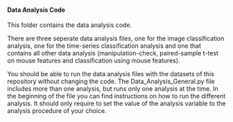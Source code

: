 <h4>Data Analysis Code</h4>

This folder contains the data analysis code.

There are three seperate data analysis files, one for the image classification analysis, one for the time-series classification analysis and one that contains all other data analysis (manipulation-check, paired-sample t-test on mouse features and classification using mouse features).

You should be able to run the data analysis files with the datasets of this repository without changing the code. The Data_Analysis_General.py file includes more than one analysis, but runs only one analysis at the time. In the beginning of the file you can find instructions on how to run the different analysis. It should only require to set the value of the analysis variable to the analysis procedure of your choice.
